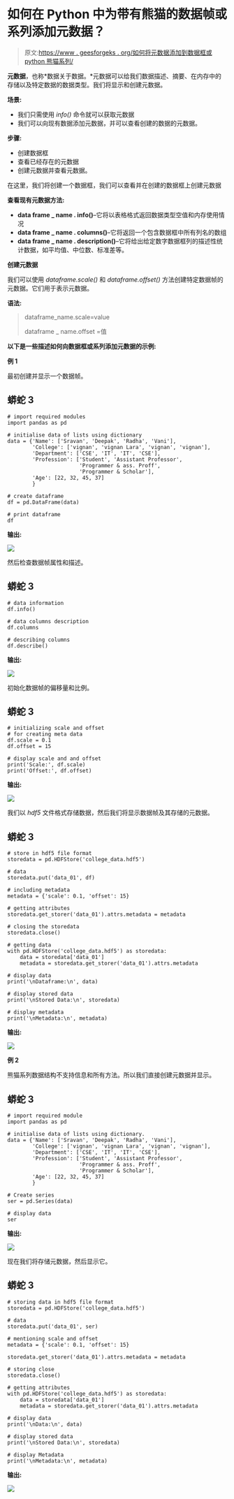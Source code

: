 # 如何在 Python 中为带有熊猫的数据帧或系列添加元数据？

> 原文:[https://www . geesforgeks . org/如何将元数据添加到数据框或 python 熊猫系列/](https://www.geeksforgeeks.org/how-to-add-metadata-to-a-dataframe-or-series-with-pandas-in-python/)

**元数据**，也称*数据关于数据。*元数据可以给我们数据描述、摘要、在内存中的存储以及特定数据的数据类型。我们将显示和创建元数据。

**场景:**

*   我们只需使用 *info()* 命令就可以获取元数据
*   我们可以向现有数据添加元数据，并可以查看创建的数据的元数据。

**步骤:**

*   创建数据框
*   查看已经存在的元数据
*   创建元数据并查看元数据。

在这里，我们将创建一个数据框，我们可以查看并在创建的数据框上创建元数据

**查看现有元数据方法:**

*   **data frame _ name . info()**–它将以表格格式返回数据类型空值和内存使用情况
*   **data frame _ name . columns()**–它将返回一个包含数据框中所有列名的数组
*   **data frame _ name . description()**–它将给出给定数字数据框列的描述性统计数据，如平均值、中位数、标准差等。

**创建元数据**

我们可以使用 *dataframe.scale()* 和 *dataframe.offset()* 方法创建特定数据帧的元数据。它们用于表示元数据。

**语法:**

> dataframe_name.scale=value
> 
> dataframe _ name.offset =值

**以下是一些描述如何向数据框或系列添加元数据的示例:**

**例 1**

最初创建并显示一个数据帧。

## 蟒蛇 3

```
# import required modules
import pandas as pd

# initialise data of lists using dictionary
data = {'Name': ['Sravan', 'Deepak', 'Radha', 'Vani'],
        'College': ['vignan', 'vignan Lara', 'vignan', 'vignan'],
        'Department': ['CSE', 'IT', 'IT', 'CSE'],
        'Profession': ['Student', 'Assistant Professor',
                       'Programmer & ass. Proff',
                       'Programmer & Scholar'],
        'Age': [22, 32, 45, 37]
        }

# create dataframe
df = pd.DataFrame(data)

# print dataframe
df
```

**输出:**

![](img/09e4f7ccefd3e2808a5add1300bebffb.png)

然后检查数据帧属性和描述。

## 蟒蛇 3

```
# data information
df.info()

# data columns description
df.columns

# describing columns
df.describe()
```

**输出:**

![](img/0364e348ba0e6c1c1ab9b0b141662b9f.png)

初始化数据帧的偏移量和比例。

## 蟒蛇 3

```
# initializing scale and offset
# for creating meta data
df.scale = 0.1
df.offset = 15

# display scale and and offset
print('Scale:', df.scale)
print('Offset:', df.offset)
```

**输出:**

![](img/4d8078a0da1ba62e494210c8aefcf10d.png)

我们以 *hdf5* 文件格式存储数据，然后我们将显示数据帧及其存储的元数据。

## 蟒蛇 3

```
# store in hdf5 file format
storedata = pd.HDFStore('college_data.hdf5')

# data
storedata.put('data_01', df)

# including metadata
metadata = {'scale': 0.1, 'offset': 15}

# getting attributes
storedata.get_storer('data_01').attrs.metadata = metadata

# closing the storedata
storedata.close()

# getting data
with pd.HDFStore('college_data.hdf5') as storedata:
    data = storedata['data_01']
    metadata = storedata.get_storer('data_01').attrs.metadata

# display data
print('\nDataframe:\n', data)

# display stored data
print('\nStored Data:\n', storedata)

# display metadata
print('\nMetadata:\n', metadata)
```

**输出:**

![](img/a37f759d534297f01a430ad83df010c5.png)

**例 2**

熊猫系列数据结构不支持信息和所有方法。所以我们直接创建元数据并显示。

## 蟒蛇 3

```
# import required module
import pandas as pd

# initialise data of lists using dictionary.
data = {'Name': ['Sravan', 'Deepak', 'Radha', 'Vani'],
        'College': ['vignan', 'vignan Lara', 'vignan', 'vignan'],
        'Department': ['CSE', 'IT', 'IT', 'CSE'],
        'Profession': ['Student', 'Assistant Professor',
                       'Programmer & ass. Proff',
                       'Programmer & Scholar'],
        'Age': [22, 32, 45, 37]
        }

# Create series
ser = pd.Series(data)

# display data
ser
```

**输出:**

![](img/9bdb38ccec416a5b8a8c3c214d552b2f.png)

现在我们将存储元数据，然后显示它。

## 蟒蛇 3

```
# storing data in hdf5 file format
storedata = pd.HDFStore('college_data.hdf5')

# data
storedata.put('data_01', ser)

# mentioning scale and offset
metadata = {'scale': 0.1, 'offset': 15}

storedata.get_storer('data_01').attrs.metadata = metadata

# storing close
storedata.close()

# getting attributes
with pd.HDFStore('college_data.hdf5') as storedata:
    data = storedata['data_01']
    metadata = storedata.get_storer('data_01').attrs.metadata

# display data
print('\nData:\n', data)

# display stored data
print('\nStored Data:\n', storedata)

# display Metadata
print('\nMetadata:\n', metadata)
```

**输出:**

![](img/85ebd1315de14e747d5dabf77f25785b.png)